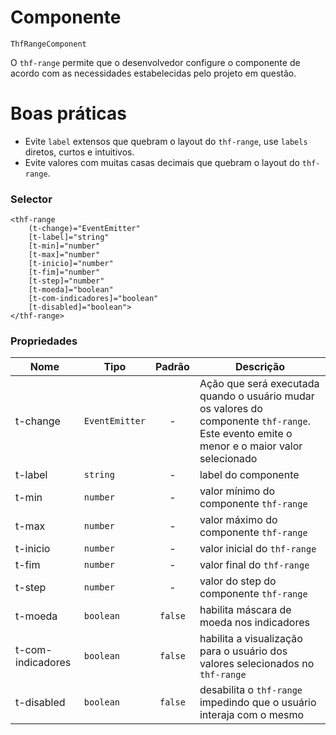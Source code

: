 # Componente

`ThfRangeComponent`

O `thf-range` permite que o desenvolvedor configure o componente de acordo com as necessidades estabelecidas pelo projeto em questão.

# Boas práticas

- Evite `label` extensos que quebram o layout do `thf-range`, use `labels` diretos, curtos e intuitivos.
- Evite valores com muitas casas decimais que quebram o layout do `thf-range`.

### **Selector**

```
<thf-range 
    (t-change)="EventEmitter"
    [t-label]="string"
    [t-min]="number" 
    [t-max]="number" 
    [t-inicio]="number" 
    [t-fim]="number" 
    [t-step]="number"
    [t-moeda]="boolean"
    [t-com-indicadores]="boolean"
    [t-disabled]="boolean">
</thf-range>
```

### **Propriedades**   

 Nome | Tipo | Padrão | Descrição
--------|------|:------:|------
t-change|`EventEmitter`|-|Ação que será executada quando o usuário mudar os valores do componente `thf-range`. Este evento emite o menor e o maior valor selecionado
t-label |`string`|-| label do componente
t-min |`number`|-| valor mínimo do componente `thf-range`
t-max |`number`|-| valor máximo do componente `thf-range`
t-inicio |`number`|-| valor inicial do `thf-range`
t-fim |`number`|-| valor final do `thf-range`
t-step |`number`|-| valor do step do componente `thf-range`
t-moeda |`boolean`|`false`| habilita máscara de moeda nos indicadores
t-com-indicadores |`boolean`|`false`| habilita a visualização para o usuário dos valores selecionados no `thf-range`
t-disabled |`boolean`|`false`| desabilita o `thf-range` impedindo que o usuário interaja com o mesmo